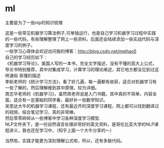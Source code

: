 # ml

   主要是为了一些nlp的知识梳理
    
   这是一些常见机器学习算法例子,可单独运行，也是自己学习机器学习过程中实践的一些代码，有些理解整理了网上一些资料，后面还会陆续添加一些实战代码与深度学习的例子。<br>
   一些学习心得体会欢迎访问我的博客：http://blog.csdn.net/meihao5 <br>
自己的学习经历如下：<br>
  《机器学习导论》，美国人写的一本书，完全文字描述，没有不懂的高大上公式，导论书特别推荐，其中对集成学习，计算学习的理论阐述，其它地方都没见到过这样通俗
易懂的描述<br>
  李航老师的《统计学习方法》，看了好几遍，每一遍都有收获，适合对机器学习有一些了解的，然后理解推到其中原理，较为详细。<br>
  周志华老师的《机器学习》，虽然周老师说是入门书籍，其中真的不简单，内容全面，适合有一定基础的同学看，最好补一些数学知识。<br>
  吴恩达大牛的机器学习课程，还有最近开的深度学习课程，网上都可以找到翻译过的视频，结合笔记学习，真的非常棒，<br>
  然后零零碎碎从一些博客中学习各种深度学习模型.<br>
  NLP文件夹下，是一份自然语言处理非常好的英文资料，是哥伦比亚大学的NLP课程讲义，我也还在学习中，（知乎上面一个大牛分享的～）<br>

当然啦，实践才能更为深刻理解公式啦，所以，还有多敲代码。<br>

